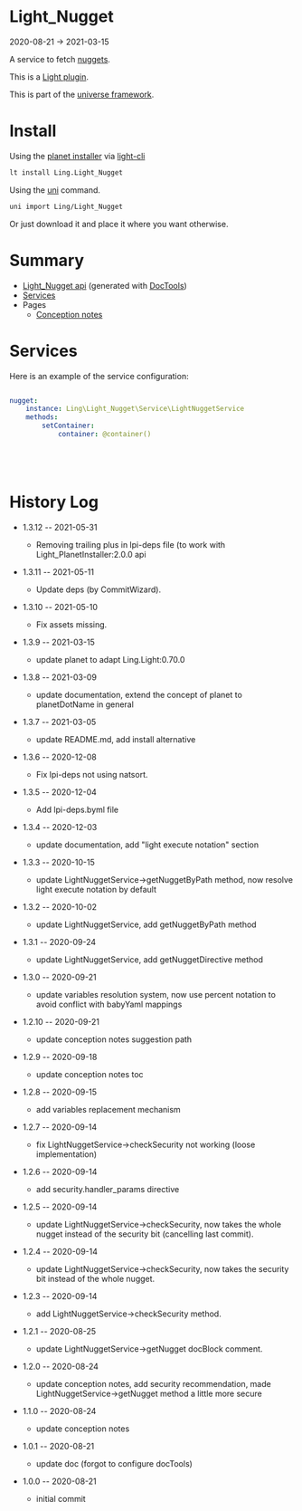 Light_Nugget
===========
2020-08-21 -> 2021-03-15



A service to fetch [nuggets](https://github.com/lingtalfi/Light/blob/master/personal/mydoc/pages/nomenclature.md#nugget).


This is a [Light plugin](https://github.com/lingtalfi/Light/blob/master/doc/pages/plugin.md).

This is part of the [universe framework](https://github.com/karayabin/universe-snapshot).


Install
==========
Using the [planet installer](https://github.com/lingtalfi/Light_PlanetInstaller) via [light-cli](https://github.com/lingtalfi/Light_Cli)
```bash
lt install Ling.Light_Nugget
```

Using the [uni](https://github.com/lingtalfi/universe-naive-importer) command.
```bash
uni import Ling/Light_Nugget
```

Or just download it and place it where you want otherwise.






Summary
===========
- [Light_Nugget api](https://github.com/lingtalfi/Light_Nugget/blob/master/doc/api/Ling/Light_Nugget.md) (generated with [DocTools](https://github.com/lingtalfi/DocTools))
- [Services](#services)
- Pages
    - [Conception notes](https://github.com/lingtalfi/Light_Nugget/blob/master/doc/pages/conception-notes.md)






Services
=========


Here is an example of the service configuration:

```yaml

nugget:
    instance: Ling\Light_Nugget\Service\LightNuggetService
    methods:
        setContainer:
            container: @container()






```



History Log
=============

- 1.3.12 -- 2021-05-31

    - Removing trailing plus in lpi-deps file (to work with Light_PlanetInstaller:2.0.0 api

- 1.3.11 -- 2021-05-11

    - Update deps (by CommitWizard).

- 1.3.10 -- 2021-05-10

    - Fix assets missing.

- 1.3.9 -- 2021-03-15

    - update planet to adapt Ling.Light:0.70.0

- 1.3.8 -- 2021-03-09

    - update documentation, extend the concept of planet to planetDotName in general
  
- 1.3.7 -- 2021-03-05

    - update README.md, add install alternative

- 1.3.6 -- 2020-12-08

    - Fix lpi-deps not using natsort.

- 1.3.5 -- 2020-12-04

    - Add lpi-deps.byml file

- 1.3.4 -- 2020-12-03

    - update documentation, add "light execute notation" section
    
- 1.3.3 -- 2020-10-15

    - update LightNuggetService->getNuggetByPath method, now resolve light execute notation by default
    
- 1.3.2 -- 2020-10-02

    - update LightNuggetService, add getNuggetByPath method
    
- 1.3.1 -- 2020-09-24

    - update LightNuggetService, add getNuggetDirective method
    
- 1.3.0 -- 2020-09-21

    - update variables resolution system, now use percent notation to avoid conflict with babyYaml mappings
    
- 1.2.10 -- 2020-09-21

    - update conception notes suggestion path
    
- 1.2.9 -- 2020-09-18

    - update conception notes toc
    
- 1.2.8 -- 2020-09-15

    - add variables replacement mechanism
    
- 1.2.7 -- 2020-09-14

    - fix LightNuggetService->checkSecurity not working (loose implementation)
    
- 1.2.6 -- 2020-09-14

    - add security.handler_params directive
    
- 1.2.5 -- 2020-09-14

    - update LightNuggetService->checkSecurity, now takes the whole nugget instead of the security bit (cancelling last commit).
    
- 1.2.4 -- 2020-09-14

    - update LightNuggetService->checkSecurity, now takes the security bit instead of the whole nugget.
    
- 1.2.3 -- 2020-09-14

    - add LightNuggetService->checkSecurity method.
    
- 1.2.1 -- 2020-08-25

    - update LightNuggetService->getNugget docBlock comment.
    
- 1.2.0 -- 2020-08-24

    - update conception notes, add security recommendation, made LightNuggetService->getNugget method a little more secure
    
- 1.1.0 -- 2020-08-24

    - update conception notes
    
- 1.0.1 -- 2020-08-21

    - update doc (forgot to configure docTools)
    
- 1.0.0 -- 2020-08-21

    - initial commit